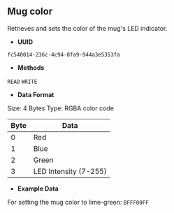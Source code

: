 **Mug color**
---

Retrieves and sets the color of the mug's LED indicator.

* **UUID**

`fc540014-236c-4c94-8fa9-944a3e5353fa`

* **Methods**

`READ`
`WRITE`

* **Data Format**

Size: 4 Bytes
Type: RGBA color code

Byte | Data
--- | ---
0 | Red
1 | Blue
2 | Green
3 | LED Intensity (7-255)

* **Example Data**

For setting the mug color to lime-green: `BFFF00FF` 